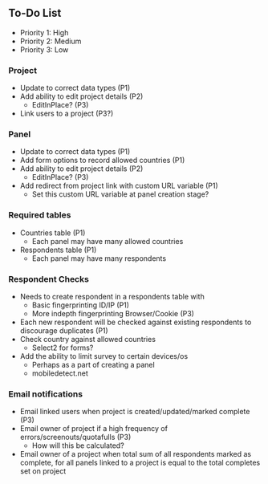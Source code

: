 ## To-Do List

- Priority 1: High
- Priority 2: Medium
- Priority 3: Low

### Project

- Update to correct data types (P1)
- Add ability to edit project details (P2)
	- EditInPlace? (P3)
- Link users to a project (P3?)


### Panel

- Update to correct data types (P1)
- Add form options to record allowed countries (P1)
- Add ability to edit project details (P2)
	- EditInPlace? (P3)
- Add redirect from project link with custom URL variable (P1)
	- Set this custom URL variable at panel creation stage?

### Required tables

- Countries table (P1)
	- Each panel may have many allowed countries
- Respondents table (P1)
	- Each panel may have many respondents

### Respondent Checks

- Needs to create respondent in a respondents table with
	- Basic fingerprinting ID/IP (P1)
	- More indepth fingerprinting Browser/Cookie (P3)
- Each new respondent will be checked against existing respondents to discourage duplicates (P1)
- Check country against allowed countries
	- Select2 for forms?
- Add the ability to limit survey to certain devices/os
	- Perhaps as a part of creating a panel
	- mobiledetect.net

### Email notifications

- Email linked users when project is created/updated/marked complete (P3)
- Email owner of project if a high frequency of errors/screenouts/quotafulls (P3)
	- How will this be calculated?
- Email owner of a project when total sum of all respondents marked as complete, for all panels linked to a project is equal to the total completes set on project

